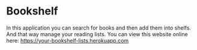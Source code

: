 # Bookshelf

In this application you can search for books and then add them into shelfs. And that way manage your reading lists. You can view this website online here: https://your-bookshelf-lists.herokuapp.com

